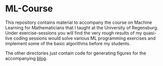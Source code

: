 # ML-Course
This repository contains material to accompany the course on Machine Learning for Mathematicians that I taught at the University of Regensburg. Under exercise-sessions you will find the very rough results of my quasi-live coding sessions would solve various ML programming exercises and implement some of the basic algorithms before my students. 

The other directories just contain code for generating figures for the accompanying [blog](http://nullplug.org/ML-Blog/).